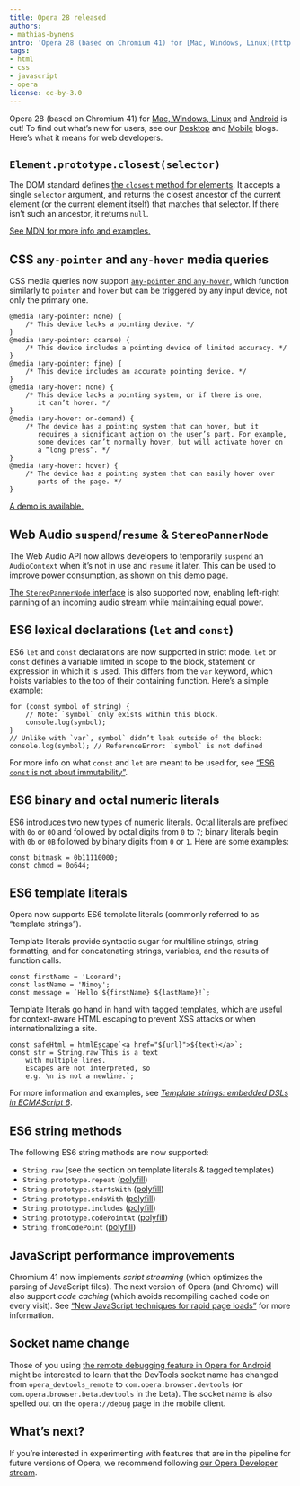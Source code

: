 ```yaml
---
title: Opera 28 released
authors:
- mathias-bynens
intro: 'Opera 28 (based on Chromium 41) for [Mac, Windows, Linux](http://www.opera.com/computer) and [Android](http://www.opera.com/mobile/operabrowser/android) is out! To find out what’s new for users, see our [Desktop](http://www.opera.com/blogs/desktop/2015/03/bookmarks-syncing-opera-28/) and [Mobile](http://www.opera.com/blogs/mobile/2015/03/bookmarks-sync-opera-android-ios/) blogs. Here’s what it means for web developers.'
tags:
- html
- css
- javascript
- opera
license: cc-by-3.0
---
```


Opera 28 (based on Chromium 41) for [Mac, Windows, Linux](http://www.opera.com/computer) and [Android](http://www.opera.com/mobile/operabrowser/android) is out! To find out what’s new for users, see our [Desktop](http://www.opera.com/blogs/desktop/2015/03/bookmarks-syncing-opera-28/) and [Mobile](http://www.opera.com/blogs/mobile/2015/03/bookmarks-sync-opera-android-ios/) blogs. Here’s what it means for web developers.

## `Element.prototype.closest(selector)`

The DOM standard defines [the `closest` method for elements](https://dom.spec.whatwg.org/#dom-element-closest). It accepts a single `selector` argument, and returns the closest ancestor of the current element (or the current element itself) that matches that selector. If there isn’t such an ancestor, it returns `null`.

[See MDN for more info and examples.](https://developer.mozilla.org/en-US/docs/Web/API/Element/closest)

## CSS `any-pointer` and `any-hover` media queries

CSS media queries now support [`any-pointer` and `any-hover`](http://dev.w3.org/csswg/mediaqueries-4/#any-input), which function similarly to `pointer` and `hover` but can be triggered by any input device, not only the primary one.

	@media (any-pointer: none) {
		/* This device lacks a pointing device. */
	}
	@media (any-pointer: coarse) {
		/* This device includes a pointing device of limited accuracy. */
	}
	@media (any-pointer: fine) {
		/* This device includes an accurate pointing device. */
	}
	@media (any-hover: none) {
		/* This device lacks a pointing system, or if there is one,
		   it can’t hover. */
	}
	@media (any-hover: on-demand) {
		/* The device has a pointing system that can hover, but it
		   requires a significant action on the user’s part. For example,
		   some devices can’t normally hover, but will activate hover on
		   a “long press”. */
	}
	@media (any-hover: hover) {
		/* The device has a pointing system that can easily hover over
		   parts of the page. */
	}

[A demo is available.](https://googlechrome.github.io/samples/media-hover-pointer/)

## Web Audio `suspend`/`resume` & `StereoPannerNode`

The Web Audio API now allows developers to temporarily `suspend` an `AudioContext` when it’s not in use and `resume` it later. This can be used to improve power consumption, [as shown on this demo page](https://googlechrome.github.io/samples/webaudio-suspend-resume/).

[The `StereoPannerNode` interface](https://webaudio.github.io/web-audio-api/#the-stereopannernode-interface) is also supported now, enabling left-right panning of an incoming audio stream while maintaining equal power.

## ES6 lexical declarations (`let` and `const`)

ES6 `let` and `const` declarations are now supported in strict mode. `let` or `const` defines a variable limited in scope to the block, statement or expression in which it is used. This differs from the `var` keyword, which hoists variables to the top of their containing function. Here’s a simple example:

	for (const symbol of string) {
		// Note: `symbol` only exists within this block.
		console.log(symbol);
	}
	// Unlike with `var`, symbol` didn’t leak outside of the block:
	console.log(symbol); // ReferenceError: `symbol` is not defined

For more info on what `const` and `let` are meant to be used for, see [“ES6 `const` is not about immutability”](https://mathiasbynens.be/notes/es6-const).

## ES6 binary and octal numeric literals

ES6 introduces two new types of numeric literals. Octal literals are prefixed with `0o` or `0O` and followed by octal digits from `0` to `7`; binary literals begin with `0b` or `0B` followed by binary digits from `0` or `1`. Here are some examples:

	const bitmask = 0b11110000;
	const chmod = 0o644;

## ES6 template literals

Opera now supports ES6 template literals (commonly referred to as “template strings”).

Template literals provide syntactic sugar for multiline strings, string formatting, and for concatenating strings, variables, and the results of function calls.

	const firstName = 'Leonard';
	const lastName = 'Nimoy';
	const message = `Hello ${firstName} ${lastName}!`;

Template literals go hand in hand with tagged templates, which are useful for context-aware HTML escaping to prevent XSS attacks or when internationalizing a site.

	const safeHtml = htmlEscape`<a href="${url}">${text}</a>`;
	const str = String.raw`This is a text
		with multiple lines.
		Escapes are not interpreted, so
		e.g. \n is not a newline.`;

For more information and examples, see [_Template strings: embedded DSLs in ECMAScript 6_](http://www.2ality.com/2011/09/quasi-literals.html).

## ES6 string methods

The following ES6 string methods are now supported:

* `String.raw` (see the section on template literals & tagged templates)
* `String.prototype.repeat` ([polyfill](https://github.com/mathiasbynens/String.prototype.repeat))
* `String.prototype.startsWith` ([polyfill](https://github.com/mathiasbynens/String.prototype.startsWith))
* `String.prototype.endsWith` ([polyfill](https://github.com/mathiasbynens/String.prototype.endsWith))
* `String.prototype.includes` ([polyfill](https://github.com/mathiasbynens/String.prototype.includes))
* `String.prototype.codePointAt` ([polyfill](https://github.com/mathiasbynens/String.prototype.codePointAt))
* `String.fromCodePoint` ([polyfill](https://github.com/mathiasbynens/String.fromCodePoint))

## JavaScript performance improvements

Chromium 41 now implements _script streaming_ (which optimizes the parsing of JavaScript files). The next version of Opera (and Chrome) will also support _code caching_ (which avoids recompiling cached code on every visit). See [“New JavaScript techniques for rapid page loads”](http://blog.chromium.org/2015/03/new-javascript-techniques-for-rapid.html) for more information.

## Socket name change

Those of you using [the remote debugging feature in Opera for Android](https://dev.opera.com/articles/remotely-debugging-opera-for-android/) might be interested to learn that the DevTools socket name has changed from `opera_devtools_remote` to `com.opera.browser.devtools` (or `com.opera.browser.beta.devtools` in the beta). The socket name is also spelled out on the `opera://debug` page in the mobile client.

## What’s next?

If you’re interested in experimenting with features that are in the pipeline for future versions of Opera, we recommend following [our Opera Developer stream](http://www.opera.com/developer).
